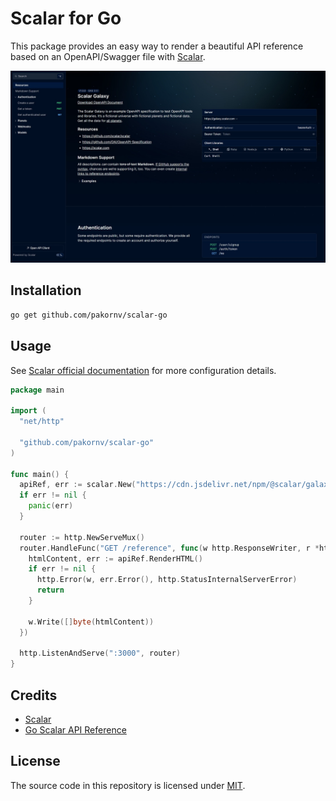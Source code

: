# Scalar for Go

<!-- [![Version](https://img.shields.io/npm/v/%40scalar/hono-api-reference)](https://www.npmjs.com/package/@scalar/hono-api-reference)
[![Downloads](https://img.shields.io/npm/dm/%40scalar/hono-api-reference)](https://www.npmjs.com/package/@scalar/hono-api-reference)
[![License](https://img.shields.io/npm/l/%40scalar%2Fhono-api-reference)](https://www.npmjs.com/package/@scalar/hono-api-reference) -->

This package provides an easy way to render a beautiful API reference based on an OpenAPI/Swagger file with [Scalar](https://github.com/scalar/scalar).

![scalar](preview.jpeg)

## Installation

```bash
go get github.com/pakornv/scalar-go
```

## Usage

See [Scalar official documentation](https://github.com/scalar/scalar/blob/main/documentation/configuration.md) for more configuration details.

```go
package main

import (
  "net/http"

  "github.com/pakornv/scalar-go"
)

func main() {
  apiRef, err := scalar.New("https://cdn.jsdelivr.net/npm/@scalar/galaxy/dist/latest.yaml")
  if err != nil {
    panic(err)
  }

  router := http.NewServeMux()
  router.HandleFunc("GET /reference", func(w http.ResponseWriter, r *http.Request) {
    htmlContent, err := apiRef.RenderHTML()
    if err != nil {
      http.Error(w, err.Error(), http.StatusInternalServerError)
      return
    }

    w.Write([]byte(htmlContent))
  })

  http.ListenAndServe(":3000", router)
}
```

## Credits

- [Scalar](https://github.com/scalar/scalar)
- [Go Scalar API Reference](https://github.com/MarceloPetrucio/go-scalar-api-reference)

## License

The source code in this repository is licensed under [MIT](https://github.com/pakornv/scalar-go/blob/main/LICENSE).
